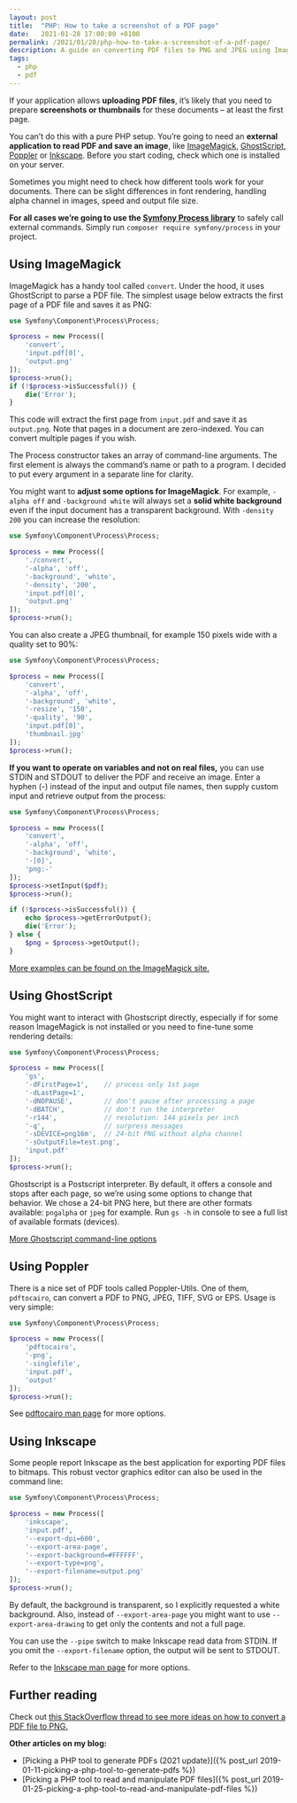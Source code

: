 ```yaml
---
layout: post
title:  "PHP: How to take a screenshot of a PDF page"
date:   2021-01-28 17:00:00 +0100
permalink: /2021/01/28/php-how-to-take-a-screenshot-of-a-pdf-page/
description: A guide on converting PDF files to PNG and JPEG using ImageMagick, GhostScript, Poppler or Inkscape. Choose the best solution for you!
tags:
  - php
  - pdf
---
```


If your application allows **uploading PDF files**, it’s likely that you need to prepare **screenshots or thumbnails** for these documents – at least the first page.

You can’t do this with a pure PHP setup. You’re going to need an **external application to read PDF and save an image**, like [ImageMagick](https://imagemagick.org/), [GhostScript](https://www.ghostscript.com/index.html), [Poppler](https://poppler.freedesktop.org/) or [Inkscape](https://inkscape.org/). Before you start coding, check which one is installed on your server.

Sometimes you might need to check how different tools work for your documents. There can be slight differences in font rendering, handling alpha channel in images, speed and output file size.

**For all cases we’re going to use the [Symfony Process library](https://symfony.com/doc/current/components/process.html)** to safely call external commands. Simply run `composer require symfony/process` in your project.

## Using ImageMagick

ImageMagick has a handy tool called `convert`. Under the hood, it uses GhostScript to parse a PDF file. The simplest usage below extracts the first page of a PDF file and saves it as PNG:

```php
use Symfony\Component\Process\Process;

$process = new Process([
    'convert',
    'input.pdf[0]',
    'output.png'
]);
$process->run();
if (!$process->isSuccessful()) {
    die('Error');
}
```

This code will extract the first page from `input.pdf` and save it as `output.png`. Note that pages in a document are zero-indexed. You can convert multiple pages if you wish.

The Process constructor takes an array of command-line arguments. The first element is always the command’s name or path to a program. I decided to put every argument in a separate line for clarity.

You might want to **adjust some options for ImageMagick**. For example, `-alpha off` and `-background white` will always set a **solid white background** even if the input document has a transparent background. With `-density 200` you can increase the resolution:

```php
use Symfony\Component\Process\Process;

$process = new Process([
    './convert',
    '-alpha', 'off',
    '-background', 'white',
    '-density', '200',
    'input.pdf[0]',
    'output.png'
]);
$process->run();
```

You can also create a JPEG thumbnail, for example 150 pixels wide with a quality set to 90%:

```php
use Symfony\Component\Process\Process;

$process = new Process([
    'convert',
    '-alpha', 'off',
    '-background', 'white',
    '-resize', '150',
    '-quality', '90',
    'input.pdf[0]',
    'thumbnail.jpg'
]);
$process->run();
```

**If you want to operate on variables and not on real files,** you can use STDIN and STDOUT to deliver the PDF and receive an image. Enter a hyphen (-) instead of the input and output file names, then supply custom input and retrieve output from the process:

```php
use Symfony\Component\Process\Process;

$process = new Process([
    'convert',
    '-alpha', 'off',
    '-background', 'white',
    '-[0]',
    'png:-'
]);
$process->setInput($pdf);
$process->run();

if (!$process->isSuccessful()) {
    echo $process->getErrorOutput();
    die('Error');
} else {
    $png = $process->getOutput();
}
```

[More examples can be found on the ImageMagick site.](https://imagemagick.org/script/convert.php)

## Using GhostScript

You might want to interact with Ghostscript directly, especially if for some reason ImageMagick is not installed or you need to fine-tune some rendering details:

```php
use Symfony\Component\Process\Process;

$process = new Process([
    'gs',
    '-dFirstPage=1',    // process only 1st page
    '-dLastPage=1',
    '-dNOPAUSE',        // don't pause after processing a page
    '-dBATCH',          // don't run the interpreter
    '-r144',            // resolution: 144 pixels per inch
    '-q',               // surpress messages
    '-sDEVICE=png16m',  // 24-bit PNG without alpha channel
    '-sOutputFile=test.png',
    'input.pdf'
]);
$process->run();
```

Ghostscript is a Postscript interpreter. By default, it offers a console and stops after each page, so we’re using some options to change that behavior. We chose a 24-bit PNG here, but there are other formats available: `pngalpha` or `jpeg` for example. Run `gs -h` in console to see a full list of available formats (devices).

[More Ghostscript command-line options](https://www.ghostscript.com/doc/current/Use.htm#Options)

## Using Poppler

There is a nice set of PDF tools called Poppler-Utils. One of them, `pdftocairo`, can convert a PDF to PNG, JPEG, TIFF, SVG or EPS. Usage is very simple:

```php
use Symfony\Component\Process\Process;

$process = new Process([
    'pdftocairo',
    '-png',
    '-singlefile',
    'input.pdf',
    'output'
]);
$process->run();
```

See [pdftocairo man page](http://manpages.ubuntu.com/manpages/trusty/man1/pdftocairo.1.html) for more options.

## Using Inkscape

Some people report Inkscape as the best application for exporting PDF files to bitmaps. This robust vector graphics editor can also be used in the command line:

```php
use Symfony\Component\Process\Process;

$process = new Process([
    'inkscape',
    'input.pdf',
    '--export-dpi=600',
    '--export-area-page',
    '--export-background=#FFFFFF',
    '--export-type=png',
    '--export-filename=output.png'
]);
$process->run();
```

By default, the background is transparent, so I explicitly requested a white background. Also, instead of `--export-area-page` you might want to use `--export-area-drawing` to get only the contents and not a full page.

You can use the `--pipe` switch to make Inkscape read data from STDIN. If you omit the `--export-filename` option, the output will be sent to STDOUT.

Refer to the [Inkscape man page](https://inkscape.org/doc/inkscape-man.html) for more options.

## Further reading

Check out [this StackOverflow thread to see more ideas on how to convert a PDF file to PNG.](https://stackoverflow.com/questions/653380/converting-a-pdf-to-png)

**Other articles on my blog:**

* [Picking a PHP tool to generate PDFs (2021 update)]({% post_url 2019-01-11-picking-a-php-tool-to-generate-pdfs %})
* [Picking a PHP tool to read and manipulate PDF files]({% post_url 2019-01-25-picking-a-php-tool-to-read-and-manipulate-pdf-files %})

